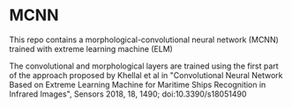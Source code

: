# MCNN
This repo contains a morphological-convolutional neural network (MCNN) trained with extreme learning machine (ELM)

The convolutional and morphological layers are trained using the first part of the approach proposed by Khellal et al in "Convolutional Neural Network Based on Extreme Learning Machine for Maritime Ships Recognition in Infrared Images", Sensors 2018, 18, 1490; doi:10.3390/s18051490

